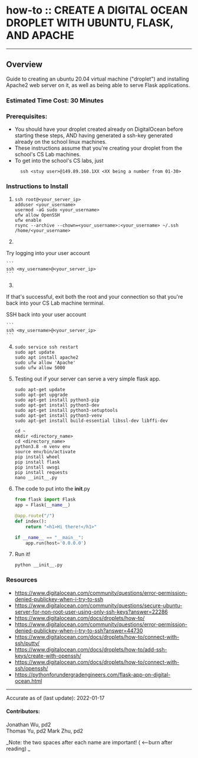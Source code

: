 # how-to :: CREATE A DIGITAL OCEAN DROPLET WITH UBUNTU, FLASK, AND APACHE
---
## Overview
Guide to creating an ubuntu 20.04 virtual machine ("droplet") and installing Apache2 web server on it, as well as being able to serve Flask applications.

### Estimated Time Cost: 30 Minutes

### Prerequisites:

- You should have your droplet created already on DigitalOcean before starting these steps, AND having generated a ssh-key generated already on the school linux machines.
- These instructions assume that you're creating your droplet from the school's CS Lab machines.
- To get into the school's CS labs, just
  ```
    ssh <stuy user>@149.89.160.1XX <XX being a number from 01-30>
  ```

### Instructions to Install  

1.  
    ```
    ssh root@<your_server_ip>
    adduser <your_username>
    usermod -aG sudo <your_username>
    ufw allow OpenSSH
    ufw enable
    rsync --archive --chown=<your_username>:<your_username> ~/.ssh /home/<your_username>
    ```
2.  
Try logging into your user account

    ```
    ssh <my_username>@<your_server_ip>
    ```

3.  
If that's successful, exit both the root and your connection so that you're back into your CS Lab machine terminal.

SSH back into your user account

    ```
    ssh <my_username>@<your_server_ip>
    ```

4.  
    ```
    sudo service ssh restart
    sudo apt update
    sudo apt install apache2
    sudo ufw allow 'Apache'
    sudo ufw allow 5000
    ```

5. Testing out if your server can serve a very simple flask app.  
    ```
    sudo apt-get update
    sudo apt-get upgrade
    sudo apt-get install python3-pip
    sudo apt-get install python3-dev
    sudo apt-get install python3-setuptools
    sudo apt-get install python3-venv
    sudo apt-get install build-essential libssl-dev libffi-dev
    ```

    ```
    cd ~
    mkdir <directory_name>
    cd <directory_name>
    python3.8 -m venv env
    source env/bin/activate
    pip install wheel
    pip install flask
    pip install uwsgi
    pip install requests
    nano __init__.py
    ```

6. The code to put into the __init__.py  
    ```python
    from flask import Flask
    app = Flask(__name__)

    @app.route("/")
    def index():
        return "<h1>Hi there!</h1>"

    if __name__ == "__main__":
        app.run(host='0.0.0.0')
    ```    

7. Run it!  
    ```
    python __init__.py
    ```

### Resources
* https://www.digitalocean.com/community/questions/error-permission-denied-publickey-when-i-try-to-ssh
* https://www.digitalocean.com/community/questions/secure-ubuntu-server-for-non-root-user-using-only-ssh-keys?answer=22286
* https://www.digitalocean.com/docs/droplets/how-to/
* https://www.digitalocean.com/community/questions/error-permission-denied-publickey-when-i-try-to-ssh?answer=44730
* https://www.digitalocean.com/docs/droplets/how-to/connect-with-ssh/putty/
* https://www.digitalocean.com/docs/droplets/how-to/add-ssh-keys/create-with-openssh/
* https://www.digitalocean.com/docs/droplets/how-to/connect-with-ssh/openssh/
* https://pythonforundergradengineers.com/flask-app-on-digital-ocean.html
---

Accurate as of (last update): 2022-01-17

#### Contributors:  
Jonathan Wu, pd2  
Thomas Yu, pd2
Mark Zhu, pd2

_Note: the two spaces after each name are important! ( <--burn after reading)  _
